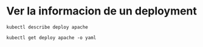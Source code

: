 # Ver la informacion de un deployment
```
kubectl describe deploy apache
```

```
kubectl get deploy apache -o yaml
```